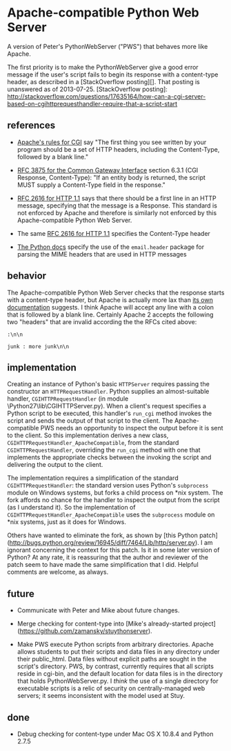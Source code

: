 Apache-compatible Python Web Server
===================================

A version of Peter's PythonWebServer ("PWS") that behaves more like Apache.
   
The first priority is to make the PythonWebServer give a good error message if the user's script fails to begin its response with a content-type header, as described in a [StackOverflow posting][].  That posting is unanswered as of 2013-07-25. 
   [StackOverflow posting]: http://stackoverflow.com/questions/17635164/how-can-a-cgi-server-based-on-cgihttprequesthandler-require-that-a-script-start

references
----------
+ [Apache's rules for CGI][] say "The first thing you see written by your program should be a set of HTTP headers, including the Content-Type, followed by a blank line."

   [Apache's rules for CGI]: http://httpd.apache.org/docs/current/howto/cgi.html#writing

+ [RFC 3875 for the Common Gateway Interface](http://www.ietf.org/rfc/rfc3875)  section 6.3.1 (CGI Response, Content-Type): "If an entity body is returned, the script MUST supply a Content-Type field in the response."
+ [RFC 2616 for HTTP 1.1](http://tools.ietf.org/html/rfc2616#section-4) says that there should be a first line in an HTTP message, specifying that the message is a Response.  This standard is not enforced by Apache and therefore is similarly not enforced by this Apache-compatible Python Web Server.
+ The same [RFC 2616 for HTTP 1.1](http://tools.ietf.org/html/rfc2616#section-14.17) specifies the Content-Type header
+ [The Python docs](http://docs.python.org/2/library/cgi.html#cgi.parse_header) specify the use of the `email.header` package for parsing the MIME headers that are used in HTTP messages

behavior
--------
The Apache-compatible Python Web Server checks that the response starts with a content-type header, but Apache is actually more lax than [its own documentation][Apache's rules for CGI] suggests.  I think Apache will accept any line with a colon that is followed by a blank line.  Certainly Apache 2 accepts the following two "headers" that are invalid according the the RFCs cited above: 
```
:\n\n
```
```
junk : more junk\n\n
```

implementation
--------------
Creating an instance of Python's basic `HTTPServer` requires passing the constructor an `HTTPRequestHandler`.  Python supplies an almost-suitable handler, `CGIHTTPRequestHandler` (in module \Python27\lib\CGIHTTPServer.py).  When a client's request specifies a Python script to be executed, this handler's `run_cgi` method invokes the script and sends the output of that script to the client.  The Apache-compatible PWS needs an opportunity to inspect the output before it is sent to the client.  So this implementation derives a new class, `CGIHTTPRequestHandler_ApacheCompatible`, from the standard `CGIHTTPRequestHandler`, overriding the `run_cgi` method with one that implements the appropriate checks between the invoking the script and delivering the output to the client.

The implementation requires a simplification of the standard `CGIHTTPRequestHandler`:  the standard version uses Python's `subprocess` module on Windows systems, but forks a child process on \*nix system.  The fork affords no chance for the handler to inspect the output from the script (as I understand it).  So the implementation of `CGIHTTPRequestHandler_ApacheCompatible` uses the `subprocess` module on \*nix systems, just as it does for Windows.

Others have wanted to eliminate the fork, as shown by [this Python patch] (http://bugs.python.org/review/16945/diff/7464/Lib/http/server.py).  I am ignorant concerning the context for this patch.  Is it in some later version of Python?  At any rate, it is reassuring that the author and reviewer of the patch seem to have made the same simplification that I did.  Helpful comments are welcome, as always.
   
    
future
------
+ Communicate with Peter and Mike about future changes.

+ Merge checking for content-type into [Mike's already-started project] (https://github.com/zamansky/stuythonserver).

+ Make PWS execute Python scripts from arbitrary directories.  Apache allows students to put their scripts and data files in any directory under their public_html.  Data files without explicit paths are sought in the script's directory.  PWS, by contrast, currently requires that all scripts reside in cgi-bin, and the default location for data files is in the directory that holds PythonWebServer.py.  I *think* the use of a single directory for executable scripts is a relic of security on centrally-managed web servers; it seems inconsistent with the model used at Stuy.

done
----
+ Debug checking for content-type under Mac OS&nbsp;X 10.8.4 and Python 2.7.5 
